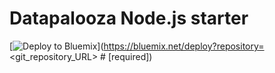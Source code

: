 # Datapalooza Node.js starter

[![Deploy to Bluemix](https://bluemix.net/deploy/button.png)](https://bluemix.net/deploy?repository=<git_repository_URL> # [required])


